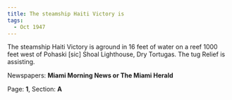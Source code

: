 ```yaml
---  
title: The steamship Haiti Victory is  
tags:  
  - Oct 1947  
---  
```

  
The steamship Haiti Victory is aground in 16 feet of water on a reef 1000 feet west of Pohaski [sic] Shoal Lighthouse, Dry Tortugas. The tug Relief is assisting.  
  
Newspapers: **Miami Morning News or The Miami Herald**  
  
Page: **1**, Section: **A** 
